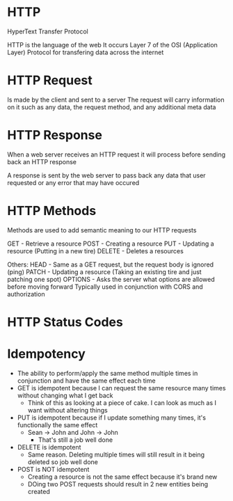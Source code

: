 # HTTP
HyperText Transfer Protocol

HTTP is the language of the web
It occurs Layer 7 of the OSI (Application Layer)
Protocol for transfering data across the internet

# HTTP Request
Is made by the client and sent to a server
The request will carry information on it such as any data, the request method, and any additional meta data

# HTTP Response
When a web server receives an HTTP request it will process before sending back an HTTP response

A response is sent by the web server to pass back any data that user requested or any error that may have occured

# HTTP Methods
Methods are used to add semantic meaning to our HTTP requests

GET - Retrieve a resource
POST - Creating a resource
PUT - Updating a resource (Putting in a new tire)
DELETE - Deletes a resources

Others:
HEAD - Same as a GET request, but the request body is ignored (ping)
PATCH - Updating a resource (Taking an existing tire and just patching one spot)
OPTIONS - Asks the server what options are allowed before moving forward
        Typically used in conjunction with CORS and authorization

# HTTP Status Codes

# Idempotency
- The ability to perform/apply the same method multiple times in conjunction and have the same effect each time
- GET is idempotent because I can request the same resource many times without changing what I get back
  - Think of this as looking at a piece of cake. I can look as much as I want without altering things
- PUT is idempotent because if I update something many times, it's functionally the same effect
  - Sean -> John and John -> John
    - That's still a job well done
- DELETE is idempotent
  - Same reason. Deleting multiple times will still result in it being deleted so job well done
- POST is NOT idempotent
  - Creating a resource is not the same effect because it's brand new
  - DOing two POST requests should result in 2 new entities being created

